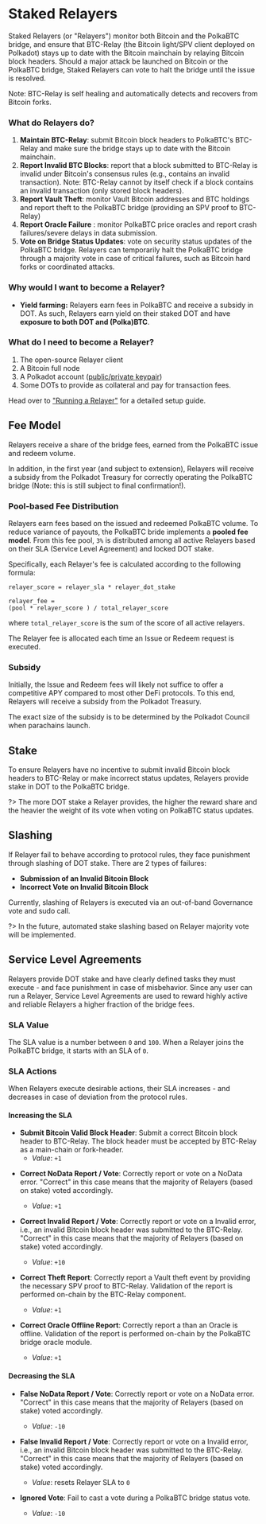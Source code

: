 # Staked Relayers

Staked Relayers (or "Relayers") monitor both Bitcoin and the PolkaBTC bridge, and ensure that BTC-Relay (the Bitcoin light/SPV client deployed on Polkadot) stays up to date with the Bitcoin mainchain by relaying Bitcoin block headers. Should a major attack be launched on Bitcoin or the PolkaBTC bridge, Staked Relayers can vote to halt the bridge until the issue is resolved. 

Note: BTC-Relay is self healing and automatically detects and recovers from Bitcoin forks.

### What do Relayers do?

1. **Maintain BTC-Relay**: submit Bitcoin block headers to PolkaBTC's BTC-Relay and make sure the bridge stays up to date with the Bitcoin mainchain.
2. **Report Invalid BTC Blocks**: report that a block submitted to BTC-Relay is invalid under Bitcoin's consensus rules (e.g., contains an invalid transaction). Note: BTC-Relay cannot by itself check if a block contains an invalid transaction (only stored block headers).
3. **Report Vault Theft**: monitor Vault Bitcoin addresses and BTC holdings and report theft to the PolkaBTC bridge (providing an SPV proof to BTC-Relay)
4. **Report Oracle Failure** : monitor PolkaBTC price oracles and report crash failures/severe delays in data submission.
5. **Vote on Bridge Status Updates**: vote on security status updates of the PolkaBTC bridge. Relayers can temporarily halt the PolkaBTC bridge through a majority vote in case of critical failures, such as Bitcoin hard forks or coordinated attacks.

### Why would I want to become a Relayer?

- **Yield farming:** Relayers earn fees in PolkaBTC and receive a subsidy in DOT. As such, Relayers earn yield on their staked DOT and have **exposure to both DOT and (Polka)BTC**.  

### What do I need to become a Relayer?

1. The open-source Relayer client
2. A Bitcoin full node
2. A Polkadot account ([public/private keypair](https://wiki.polkadot.network/docs/en/learn-keys))
3. Some DOTs to provide as collateral and pay for transaction fees.

Head over to ["Running a Relayer"](/relayer/guide) for a detailed setup guide.

## Fee Model

Relayers receive a share of the bridge fees, earned from the PolkaBTC issue and redeem volume. 

In addition, in the first year (and subject to extension), Relayers will receive a subsidy from the Polkadot Treasury for correctly operating the PolkaBTC bridge (Note: this is still subject to final confirmation!).
### Pool-based Fee Distribution
Relayers earn fees based on the issued and redeemed PolkaBTC volume. To reduce variance of payouts, the PolkaBTC bride implements a **pooled fee model**.
From this fee pool, `3%` is distributed among all active Relayers based on their SLA (Service Level Agreement) and locked DOT stake. 

Specifically, each Relayer's fee is calculated according to the following formula:

    relayer_score = relayer_sla * relayer_dot_stake

    relayer_fee =
    (pool * relayer_score ) / total_relayer_score 

where ``total_relayer_score`` is the sum of the score of all active relayers. 

The Relayer fee is allocated each time an Issue or Redeem request is executed.

### Subsidy

Initially, the Issue and Redeem fees will likely not suffice to offer a competitive APY compared to most other DeFi protocols.
To this end, Relayers will receive a subsidy from the Polkadot Treasury.

The exact size of the subsidy is to be determined by the Polkadot Council when parachains launch.

## Stake

To ensure Relayers have no incentive to submit invalid Bitcoin block headers to BTC-Relay or make incorrect status updates, Relayers provide stake in DOT to the PolkaBTC bridge.

?> The more DOT stake a Relayer provides, the higher the reward share and the heavier the weight of its vote when voting on PolkaBTC status updates.

## Slashing

If Relayer fail to behave according to protocol rules, they face punishment through slashing of DOT stake.
There are 2 types of failures: 

- **Submission of an Invalid Bitcoin Block**
- **Incorrect Vote on Invalid Bitcoin Block**

Currently, slashing of Relayers is executed via an out-of-band Governance vote and sudo call. 

?> In the future, automated stake slashing based on Relayer majority vote will be implemented. 

## Service Level Agreements

Relayers provide DOT stake and have clearly defined tasks they must execute - and face punishment in case of misbehavior.
Since any user can run a Relayer, Service Level Agreements are used to reward highly active and reliable Relayers a higher fraction of the bridge fees.

### SLA Value

The SLA value is a number between `0` and `100`.
When a Relayer joins the PolkaBTC bridge, it starts with an SLA of `0`.

### SLA Actions

When Relayers execute desirable actions, their SLA increases - and decreases in case of deviation from the protocol rules.


#### Increasing the SLA

- **Submit Bitcoin Valid Block Header**: Submit a correct Bitcoin block header to BTC-Relay. The block header must be accepted by BTC-Relay as a main-chain or fork-header. 
    - *Value*: `+1`


<!--- - **Submit Invalid Bitcoin Block Header**: Submit an invalid Bitcoin block header to BTC-Relay. Invalid blocks are reported and voted upon by other Relayers. 
    - *Value*: `-100`
--->

- **Correct NoData Report / Vote**: Correctly report or vote on a NoData error. "Correct" in this case means that the majority of Relayers (based on stake) voted accordingly.
    - *Value*: `+1`

- **Correct Invalid Report / Vote**: Correctly report or vote on a Invalid error, i.e., an invalid Bitcoin block header was submitted to the BTC-Relay. "Correct" in this case means that the majority of Relayers (based on stake) voted accordingly.
    - *Value*: `+10`


- **Correct Theft Report**: Correctly report a Vault theft event by providing the necessary SPV proof to BTC-Relay. Validation of the report is performed on-chain by the BTC-Relay component. 
    - *Value*: `+1`

- **Correct Oracle Offline Report**: Correctly report a than an Oracle is offline. Validation of the report is performed on-chain by the PolkaBTC bridge oracle module. 
    - *Value*: `+1`

#### Decreasing the SLA

- **False NoData Report / Vote**: Correctly report or vote on a NoData error. "Correct" in this case means that the majority of Relayers (based on stake) voted accordingly.
    - *Value*: `-10`

- **False Invalid Report / Vote**: Correctly report or vote on a Invalid error, i.e., an invalid Bitcoin block header was submitted to the BTC-Relay. "Correct" in this case means that the majority of Relayers (based on stake) voted accordingly.
    - *Value*: resets Relayer SLA to `0`

- **Ignored Vote**: Fail to cast a vote during a PolkaBTC bridge status vote.
    - *Value*: `-10`
